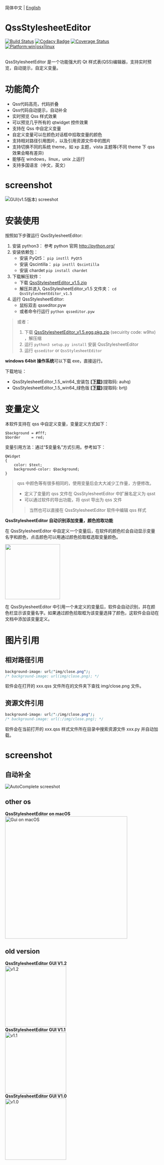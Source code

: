 简体中文 | [English](readme.md)

# QssStylesheetEditor

[![Build Status](https://api.travis-ci.com/hustlei/QssStylesheetEditor.svg?branch=master)](https://travis-ci.com/hustlei/QssStylesheetEditor)
[![Codacy Badge](https://api.codacy.com/project/badge/Grade/220d511b3ab146d0b03fef0245e00525)](https://www.codacy.com/manual/hustlei/QssStylesheetEditor?utm_source=github.com&amp;utm_medium=referral&amp;utm_content=hustlei/QssStylesheetEditor&amp;utm_campaign=Badge_Grade)
[![Coverage Status](https://coveralls.io/repos/github/hustlei/QssStylesheetEditor/badge.svg)](https://coveralls.io/github/hustlei/QssStylesheetEditor?branch=master)
[![Platform:win|osx|linux](https://hustlei.github.io/assets/badge/platform.svg)](https://travis-ci.com/hustlei/QssStylesheetEditor)

<br>
QssStylesheetEditor 是一个功能强大的 Qt 样式表(QSS)编辑器，支持实时预览，自动提示，自定义变量。

# 功能简介

+ Qss代码高亮，代码折叠
+ Qss代码自动提示，自动补全
+ 实时预览 Qss 样式效果
+ 可以预览几乎所有的 qtwidget 控件效果
+ 支持在 Qss 中自定义变量
+ 自定义变量可以在颜色对话框中拾取变量的颜色
+ 支持相对路径引用图片，以及引用资源文件中的图片
+ 支持切换不同的系统 theme，如 xp 主题，vista 主题等(不同 theme 下 qss 效果会略有差异)
+ 能够在 windows，linux，unix 上运行
+ 支持多国语言（中文，英文）

# screenshot

![GUI(v1.5版本) screeshot](https://hustlei.github.io/software/QssStylesheetEditor/screenshot/QssStylesheetEditor_v1.5.png "GUI(v1.5版本)")

# 安装使用

按照如下步骤运行 QssStylesheetEditor:

1. 安装 python3： 参考 python 官网 <http://python.org/>
2. 安装依赖包：
    + 安装 PyQt5： `pip instll PyQt5`
    + 安装 Qscintilla： `pip instll Qscintilla`
    + 安装 chardet `pip install chardet`
3. 下载解压软件：
    + 下载 [QssStylesheetEditor_v1.5.zip](https://github.com/hustlei/QssStylesheetEditor/releases)
    + 解压并进入 QssStylesheetEditor_v1.5 文件夹： `cd QssStylesheetEditor_v1.5`
4. 运行 QssStylesheetEditor: 
    + 鼠标双击 qsseditor.pyw
    + 或者命令行运行 `python qsseditor.pyw`

> 或者：
> 
> 1. 下载 [QssStylesheetEditor_v1.5.egg.pkg.zip](https://pan.baidu.com/s/1ZFvbbropak1FbFhllYJ1Sw) (secuirity code: w9hx) ，解压缩
> 2. 运行 `python3 setup.py install` 安装 QssStylesheetEditor
> 3. 运行 `qsseditor` or `QssStylesheetEditor`

**windows 64bit 操作系统**可以下载 exe，直接运行。

下载地址：

+ QssStylesheetEditor_1.5_win64_安装包 **[[下载]](https://pan.baidu.com/s/1Wd_j_KMBcI9JBY4qDgswMg)**(提取码: auhq)
+ QssStylesheetEditor_1.5_win64_绿色版  **[[下载]](https://pan.baidu.com/s/1cIValPom3TWRGdpwDlKtdw)**(提取码: brtj)


# 变量定义

本软件支持在 qss 中自定义变量，变量定义方式如下：

~~~
$background = #fff;
$border     = red;
~~~


变量引用方法：通过“$变量名”方式引用。参考如下：

~~~
QWidget
{
    color: $text;
    background-color: $background;
}
~~~

> qss 中颜色等有很多相同的，使用变量后会大大减少工作量，方便修改。
> + 定义了变量的 qss 文件在 QssStylesheetEditor 中扩展名定义为 qsst
> + 可以通过软件的导出功能，将 qsst 导出为 qss 文件
> > 当然也可以直接在 QssStylesheetEditor 软件中编辑 qss 样式

**QssStylesheetEditor 自动识别添加变量，颜色拾取功能**

在 QssStylesheetEditor 中自定义一个变量后，在软件的颜色栏会自动显示变量名字和颜色，点击颜色可以用通过颜色拾取框选取变量颜色。

<img src="https://hustlei.github.io/software/QssStylesheetEditor/screenshot/ColorDlg_v1.3.png" height=180 />

在 QssStylesheetEditor 中引用一个未定义的变量后，软件会自动识别，并在颜色栏显示该变量名字。如果通过颜色拾取框为该变量选择了颜色，这软件会自动在文档中添加该变量定义。

# 图片引用

## 相对路径引用

~~~css
background-image: url("img/close.png");
/* background-image: url(img/close.png); */
~~~

软件会在打开的 xxx.qss 文件所在的文件夹下查找 img/close.png 文件。

## 资源文件引用

~~~css
background-image: url(":/img/close.png");
/* background-image: url(:/img/close.png); */
~~~

软件会在当前打开的 xxx.qss 样式文件所在目录中搜索资源文件 xxx.py 并自动加载。

# screenshot

## 自动补全

![AutoComplete screeshot](https://hustlei.github.io/software/QssStylesheetEditor/screenshot/AutoComplete.png "AutoComplete")

## other os

<div><span><b>QssStylesheetEditor on macOS</b></span></div>
    <img src="https://hustlei.github.io/software/QssStylesheetEditor/screenshot/en/QssStylesheetEditor_mac_v1.5.png" alt="Gui on macOS" height=400/>


## old version

<div><span><b>QssStylesheetEditor GUI V1.2</b></span></div>
    <img src="https://hustlei.github.io/software/QssStylesheetEditor/screenshot/QssStylesheetEditor_v1.2.png" alt="v1.2" height=200/>
<div><span><b>QssStylesheetEditor GUI V1.1</b></span></div>
    <img src="https://hustlei.github.io/software/QssStylesheetEditor/screenshot/QssStylesheetEditor_v1.1.png" alt="v1.1" height=200/>
<div><span><b>QssStylesheetEditor GUI V1.0</b></span></div>
    <img src="https://hustlei.github.io/software/QssStylesheetEditor/screenshot/QssStylesheetEditor_v1.0.png" alt="v1.0" height=200/>


